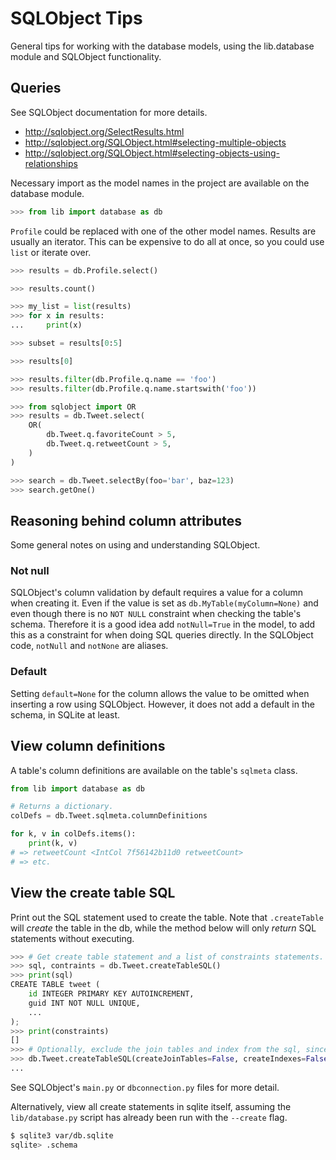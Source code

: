 # SQLObject Tips

General tips for working with the database models, using the lib.database module and SQLObject functionality.

## Queries

See SQLObject documentation for more details.

- http://sqlobject.org/SelectResults.html
- http://sqlobject.org/SQLObject.html#selecting-multiple-objects
- http://sqlobject.org/SQLObject.html#selecting-objects-using-relationships


Necessary import as the model names in the project are available on the database module.

```python
>>> from lib import database as db
```

`Profile` could be replaced with one of the other model names. Results are usually an iterator. This can be expensive to do all at once, so you could use `list` or iterate over.

```python
>>> results = db.Profile.select()

>>> results.count()

>>> my_list = list(results)
>>> for x in results:
...     print(x)

>>> subset = results[0:5]

>>> results[0]

>>> results.filter(db.Profile.q.name == 'foo')
>>> results.filter(db.Profile.q.name.startswith('foo'))
```

```python
>>> from sqlobject import OR
>>> results = db.Tweet.select(
    OR(
        db.Tweet.q.favoriteCount > 5,
        db.Tweet.q.retweetCount > 5,
    )
)
```

```python
>>> search = db.Tweet.selectBy(foo='bar', baz=123)
>>> search.getOne()
```


## Reasoning behind column attributes

Some general notes on using and understanding SQLObject.

### Not null

SQLObject's column validation by default requires a value for a column
when creating it. Even if the value is set as `db.MyTable(myColumn=None)`
and even though there is no `NOT NULL` constraint when checking the table's schema. Therefore it is a good idea add `notNull=True` in the model, to add this as a constraint for when doing SQL queries directly. In the SQLObject code, `notNull` and `notNone` are aliases.

### Default

Setting `default=None` for the column allows the value to be omitted when inserting
a row using SQLObject. However, it does not add a default in the
schema, in SQLite at least.


## View column definitions

A table's column definitions are available on the table's `sqlmeta` class.

```python
from lib import database as db

# Returns a dictionary.
colDefs = db.Tweet.sqlmeta.columnDefinitions

for k, v in colDefs.items():
    print(k, v)
# => retweetCount <IntCol 7f56142b11d0 retweetCount>
# => etc.
```


## View the create table SQL

Print out the SQL statement used to create the table. Note that `.createTable` will _create_ the table in the db, while the method below will only _return_ SQL statements without executing.

```python
>>> # Get create table statement and a list of constraints statements.
>>> sql, contraints = db.Tweet.createTableSQL()
>>> print(sql)
CREATE TABLE tweet (
    id INTEGER PRIMARY KEY AUTOINCREMENT,
    guid INT NOT NULL UNIQUE,
    ...
);
>>> print(constraints)
[]
>>> # Optionally, exclude the join tables and index from the sql, since they are on by default.
>>> db.Tweet.createTableSQL(createJoinTables=False, createIndexes=False)
...
```

See SQLObject's `main.py` or `dbconnection.py` files for more detail.


Alternatively, view all create statements in sqlite itself, assuming the `lib/database.py` script has already been run with the `--create` flag.

```bash
$ sqlite3 var/db.sqlite
sqlite> .schema
```
